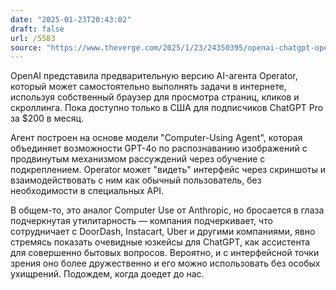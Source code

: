 ```yaml
---
date: "2025-01-23T20:43:02"
draft: false
url: /5583
source: "https://www.theverge.com/2025/1/23/24350395/openai-chatgpt-operator-agent-control-computer"
---
```


OpenAI представила предварительную версию AI-агента Operator, который может самостоятельно выполнять задачи в интернете, используя собственный браузер для просмотра страниц, кликов и скроллинга. Пока доступно только в США для подписчиков ChatGPT Pro за $200 в месяц.

Агент построен на основе модели "Computer-Using Agent", которая объединяет возможности GPT-4o по распознаванию изображений с продвинутым механизмом рассуждений через обучение с подкреплением. Operator может "видеть" интерфейс через скриншоты и взаимодействовать с ним как обычный пользователь, без необходимости в специальных API.

В общем-то, это аналог Computer Use от Anthropic, но бросается в глаза подчеркнутая утилитарность — компания подчеркивает, что сотрудничает с DoorDash, Instacart, Uber и другими компаниями, явно стремясь показать очевидные юзкейсы для ChatGPT, как ассистента для совершенно бытовых вопросов. Вероятно, и с интерфейсной точки зрения оно более дружественно и его можно использовать без особых ухищрений. Подождем, когда доедет до нас.